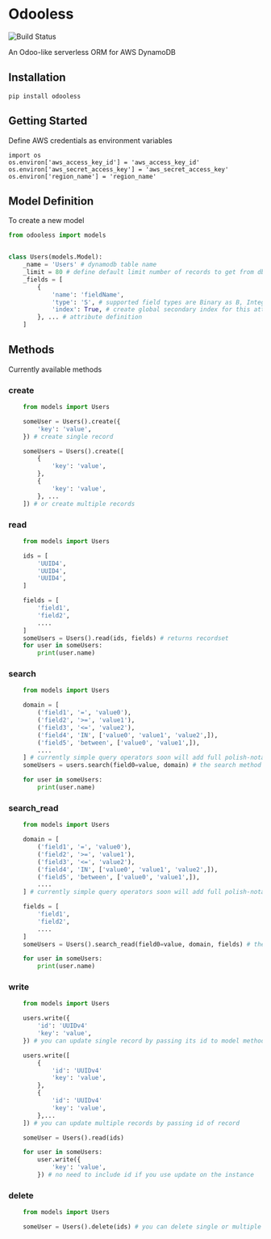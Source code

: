 # Odooless

![Build Status](https://github.com/Barameg/odooless/actions/workflows/build.yml/badge.svg)

An Odoo-like serverless ORM for AWS DynamoDB 


## Installation

``` pip install odooless ```

## Getting Started

Define AWS credentials as environment variables 

```
import os
os.environ['aws_access_key_id'] = 'aws_access_key_id'
os.environ['aws_secret_access_key'] = 'aws_secret_access_key'
os.environ['region_name'] = 'region_name'
```

## Model Definition

To create a new model

``` python
from odooless import models


class Users(models.Model):
    _name = 'Users' # dynamodb table name
    _limit = 80 # define default limit number of records to get from db
    _fields = [
        {
            'name': 'fieldName',
            'type': 'S', # supported field types are Binary as B, Integer as N, String as S 
            'index': True, # create global secondary index for this attribute
        }, ... # attribute definition 
    ]
```

## Methods
Currently available methods
### create
``` python
    from models import Users

    someUser = Users().create({
        'key': 'value',
    }) # create single record

    someUsers = Users().create([
        {
            'key': 'value',
        },
        {
            'key': 'value',
        }, ...
    ]) # or create multiple records
```

### read
``` python
    from models import Users

    ids = [
        'UUID4',
        'UUID4',
        'UUID4',
    ]

    fields = [
        'field1',
        'field2',
        ....
    ]
    someUsers = Users().read(ids, fields) # returns recordset 
    for user in someUsers:
        print(user.name)
```

### search
``` python
    from models import Users

    domain = [
        ('field1', '=', 'value0'),
        ('field2', '>=', 'value1'),                                  
        ('field3', '<=', 'value2'),                                  
        ('field4', 'IN', ['value0', 'value1', 'value2',]),
        ('field5', 'between', ['value0', 'value1',]),
        ....
    ] # currently simple query operators soon will add full polish-notation support
    someUsers = users.search(field0=value, domain) # the search method takes index attribute name as a keyword parameter along with a domain that does not include this attribute and returns list of records

    for user in someUsers:
        print(user.name) 
```

### search_read
``` python
    from models import Users

    domain = [
        ('field1', '=', 'value0'),
        ('field2', '>=', 'value1'),
        ('field3', '<=', 'value2'),
        ('field4', 'IN', ['value0', 'value1', 'value2',]),
        ('field5', 'between', ['value0', 'value1',]),
        ....
    ] # currently simple query operators soon will add full polish-notation support

    fields = [
        'field1',
        'field2',
        ....
    ]
    someUsers = Users().search_read(field0=value, domain, fields) # the search method takes index attribute name as a keyword parameter along with a domain that does not include this attribute and returns list of records

    for user in someUsers:
        print(user.name) 
```
### write
``` python
    from models import Users

    users.write({
        'id': 'UUIDv4'
        'key': 'value',
    }) # you can update single record by passing its id to model method

    users.write([
        {
            'id': 'UUIDv4'
            'key': 'value',
        },
        {
            'id': 'UUIDv4'
            'key': 'value',
        },...
    ]) # you can update multiple records by passing id of record

    someUser = Users().read(ids)

    for user in someUsers:
        user.write({
            'key': 'value',
        }) # no need to include id if you use update on the instance
```



### delete
``` python
    from models import Users

    someUser = Users().delete(ids) # you can delete single or multiple records
```


